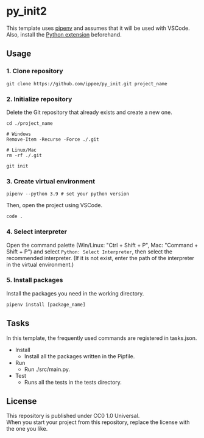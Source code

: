 # py_init2

This template uses [pipenv](https://pipenv.pypa.io/en/latest/) and assumes that it will be used with VSCode.  
Also, install the [Python extension](https://marketplace.visualstudio.com/items?itemName=ms-python.python) beforehand.

## Usage

### 1. Clone repository

```
git clone https://github.com/ippee/py_init.git project_name
```

### 2. Initialize repository

Delete the Git repository that already exists and create a new one.

```
cd ./project_name

# Windows
Remove-Item -Recurse -Force ./.git

# Linux/Mac
rm -rf ./.git

git init
```

### 3. Create virtual environment

```
pipenv --python 3.9 # set your python version
```

Then, open the project using VSCode.

```
code .
```

### 4. Select interpreter

Open the command palette (Win/Linux: "Ctrl + Shift + P", Mac: "Command + Shift + P") and select `Python: Select Interpreter`, then select the recommended interpreter. (If it is not exist, enter the path of the interpreter in the virtual environment.)

### 5. Install packages

Install the packages you need in the working directory.

`pipenv install [package_name]`

## Tasks

In this template, the frequently used commands are registered in tasks.json.

- Install
  - Install all the packages written in the Pipfile.
- Run
  - Run ./src/main.py.
- Test
  - Runs all the tests in the tests directory.

## License

This repository is published under CC0 1.0 Universal.  
When you start your project from this repository, replace the license with the one you like.
